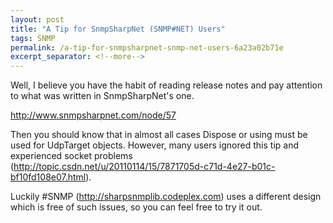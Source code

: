 ```yaml
---
layout: post
title: "A Tip for SnmpSharpNet (SNMP#NET) Users"
tags: SNMP
permalink: /a-tip-for-snmpsharpnet-snmp-net-users-6a23a02b71e
excerpt_separator: <!--more-->
---
```

Well, I believe you have the habit of reading release notes and pay attention to what was written in SnmpSharpNet's one.

http://www.snmpsharpnet.com/node/57

Then you should know that in almost all cases Dispose or using must be used for UdpTarget objects. However, many users ignored this tip and experienced socket problems (http://topic.csdn.net/u/20110114/15/7871705d-c71d-4e27-b01c-bf10fd108e07.html).

Luckily #SNMP (http://sharpsnmplib.codeplex.com) uses a different design which is free of such issues, so you can feel free to try it out.
<!--more-->